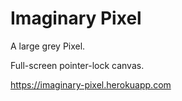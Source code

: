 # Imaginary Pixel

A large grey Pixel.

Full-screen pointer-lock canvas.

https://imaginary-pixel.herokuapp.com
